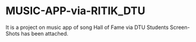 # MUSIC-APP-via-RITIK_DTU
It is a project on music app of song Hall of Fame via DTU Students
Screen-Shots has been attached.
